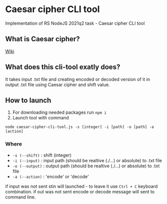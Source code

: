 # Caesar cipher CLI tool
Implementation of RS NodeJS 2021q2 task - Caesar cipher CLI tool

## What is Caesar cipher?
[Wiki](https://en.wikipedia.org/wiki/Caesar_cipher)

## What does this cli-tool exatly does?
It takes input .txt file and creating encoded or decoded version of it in output .txt file using Caesar cipher and shift value.

## How to launch
1. For downloading needed packages run `npm i`
2. Launch tool with command  
```
node caesar-cipher-cli-tool.js -s [integer] -i [path] -o [path] -a [action]   
```
### Where
- `-s (--shift)` : shift (integer)
- `-i (--input)` : input path (should be realtive (./...) or absolute) to .txt file
- `-o (--output)` : output path (should be realtive (./...) or absolute) to .txt file
- `-a (--action)` : 'encode' or 'decode'
  
if input was not sent stin will launched - to leave it use `Ctrl + C` keyboard combination.
if out was not sent encode or decode message will sent to command line.

